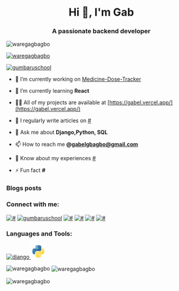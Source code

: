 <h1 align="center">Hi 👋, I'm Gab </h1>
<h3 align="center">A passionate backend developer</h3>

<p align="left"> <img src="https://komarev.com/ghpvc/?username=waregagbagbo&label=Profile%20views&color=0e75b6&style=flat" alt="waregagbagbo" /> </p>

<p align="left"> <a href="https://github.com/ryo-ma/github-profile-trophy"><img src="https://github-profile-trophy.vercel.app/?username=waregagbagbo" alt="waregagbagbo" /></a> </p>

<p align="left"> <a href="https://twitter.com/gumbaruschool" target="blank"><img src="https://img.shields.io/twitter/follow/gumbaruschool?logo=twitter&style=for-the-badge" alt="gumbaruschool" /></a> </p>

- 🔭 I’m currently working on [Medicine-Dose-Tracker](https://github.com/waregagbagbo/Medicine-Dose-Tracker-)

- 🌱 I’m currently learning **React**

- 👨‍💻 All of my projects are available at [https://gabel.vercel.app/](https://gabel.vercel.app/)

- 📝 I regularly write articles on [#](#)

- 💬 Ask me about **Django,Python, SQL**

- 📫 How to reach me **@gabelgbagbo@gmail.com**

- 📄 Know about my experiences [#](#)

- ⚡ Fun fact **#**

### Blogs posts
<!-- BLOG-POST-LIST:START -->
<!-- BLOG-POST-LIST:END -->

<h3 align="left">Connect with me:</h3>
<p align="left">
<a href="https://dev.to/#" target="blank"><img align="center" src="https://raw.githubusercontent.com/rahuldkjain/github-profile-readme-generator/master/src/images/icons/Social/devto.svg" alt="#" height="30" width="40" /></a>
<a href="https://twitter.com/gumbaruschool" target="blank"><img align="center" src="https://raw.githubusercontent.com/rahuldkjain/github-profile-readme-generator/master/src/images/icons/Social/twitter.svg" alt="gumbaruschool" height="30" width="40" /></a>
<a href="https://linkedin.com/in/#" target="blank"><img align="center" src="https://raw.githubusercontent.com/rahuldkjain/github-profile-readme-generator/master/src/images/icons/Social/linked-in-alt.svg" alt="#" height="30" width="40" /></a>
<a href="https://stackoverflow.com/users/#" target="blank"><img align="center" src="https://raw.githubusercontent.com/rahuldkjain/github-profile-readme-generator/master/src/images/icons/Social/stack-overflow.svg" alt="#" height="30" width="40" /></a>
<a href="https://codesandbox.com/#" target="blank"><img align="center" src="https://raw.githubusercontent.com/rahuldkjain/github-profile-readme-generator/master/src/images/icons/Social/codesandbox.svg" alt="#" height="30" width="40" /></a>
<a href="https://www.hackerrank.com/#" target="blank"><img align="center" src="https://raw.githubusercontent.com/rahuldkjain/github-profile-readme-generator/master/src/images/icons/Social/hackerrank.svg" alt="#" height="30" width="40" /></a>
</p>

<h3 align="left">Languages and Tools:</h3>
<p align="left"> <a href="https://www.djangoproject.com/" target="_blank" rel="noreferrer"> <img src="https://cdn.worldvectorlogo.com/logos/django.svg" alt="django" width="40" height="40"/> </a> <a href="https://www.python.org" target="_blank" rel="noreferrer"> <img src="https://raw.githubusercontent.com/devicons/devicon/master/icons/python/python-original.svg" alt="python" width="40" height="40"/> </a> </p>

<p><img align="left" src="https://github-readme-stats.vercel.app/api/top-langs?username=waregagbagbo&show_icons=true&locale=en&layout=compact" alt="waregagbagbo" /></p>

<p>&nbsp;<img align="center" src="https://github-readme-stats.vercel.app/api?username=waregagbagbo&show_icons=true&locale=en" alt="waregagbagbo" /></p>

<p><img align="center" src="https://github-readme-streak-stats.herokuapp.com/?user=waregagbagbo&" alt="waregagbagbo" /></p>
